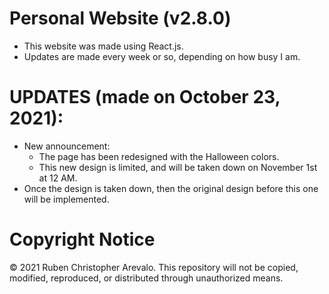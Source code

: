 # Personal Website (v2.8.0)

* This website was made using React.js.
* Updates are made every week or so, depending on how busy I am.

# UPDATES (made on October 23, 2021):

* New announcement:
    * The page has been redesigned with the Halloween colors.
    * This new design is limited, and will be taken down on November 1st at 12 AM.
* Once the design is taken down, then the original design before this one will be implemented.

# Copyright Notice

© 2021 Ruben Christopher Arevalo. This repository will not be copied, modified, reproduced, or distributed through unauthorized means.
